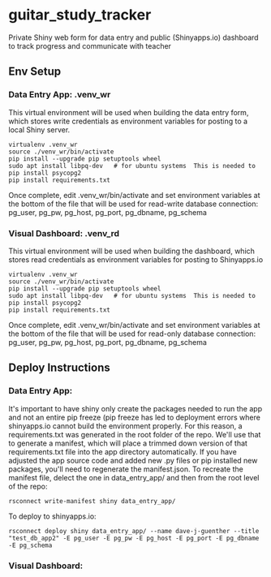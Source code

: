 # guitar_study_tracker
Private Shiny web form for data entry and public (Shinyapps.io) dashboard to track progress and communicate with teacher

## Env Setup
### Data Entry App: .venv_wr
This virtual environment will be used when building the data entry form, which stores write credentials as environment variables for posting to a local Shiny server.
``` linux
virtualenv .venv_wr
source ./venv_wr/bin/activate
pip install --upgrade pip setuptools wheel
sudo apt install libpq-dev   # for ubuntu systems  This is needed to pip install psycopg2
pip install requirements.txt
```
Once complete, edit .venv_wr/bin/activate and set environment variables at the bottom of the file that will be used for read-write database connection: pg_user, pg_pw, pg_host, pg_port, pg_dbname, pg_schema

### Visual Dashboard: .venv_rd
This virtual environment will be used when building the dashboard, which stores read credentials as environment variables for posting to Shinyapps.io
``` linux
virtualenv .venv_wr
source ./venv_wr/bin/activate
pip install --upgrade pip setuptools wheel
sudo apt install libpq-dev   # for ubuntu systems  This is needed to pip install psycopg2
pip install requirements.txt
```
Once complete, edit .venv_wr/bin/activate and set environment variables at the bottom of the file that will be used for read-only database connection: pg_user, pg_pw, pg_host, pg_port, pg_dbname, pg_schema


## Deploy Instructions
### Data Entry App:
It's important to have shiny only create the packages needed to run the app and not an entire pip freeze (pip freeze has led to deployment errors where shinyapps.io cannot build the environment properly.  For this reason, a requirements.txt was generated in the root folder of the repo.  We'll use that to generate a manifest, which will place a trimmed down version of that requirements.txt file into the app directory automatically.  If you have adjusted the app source code and added new .py files or pip installed new packages, you'll need to regenerate the manifest.json.  To recreate the manifest file, delect the one in data_entry_app/ and then from the root level of the repo:
``` linux
rsconnect write-manifest shiny data_entry_app/
```

To deploy to shinyapps.io:
``` linux
rsconnect deploy shiny data_entry_app/ --name dave-j-guenther --title "test_db_app2" -E pg_user -E pg_pw -E pg_host -E pg_port -E pg_dbname -E pg_schema
```

### Visual Dashboard:
